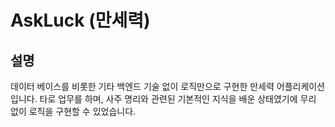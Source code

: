 # AskLuck (만세력)

## 설명

데이터 베이스를 비롯한 기타 백엔드 기술 없이 로직만으로 구현한 만세력 어플리케이션입니다. 타로 업무를 하며, 사주 명리와 관련된 기본적인 지식을 배운 상태였기에 무리 없이 로직을 구현할 수 있었습니다.